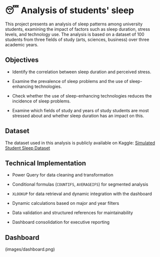 # 😴 Analysis of students' sleep

This project presents an analysis of sleep patterns among university students, examining the impact of factors such as sleep duration, stress levels, and technology use. The analysis is based on a dataset of 100 students from three fields of study (arts, sciences, business) over three academic years.


## Objectives

* Identify the correlation between sleep duration and perceived stress.

* Examine the prevalence of sleep problems and the use of sleep-enhancing technologies.

* Check whether the use of sleep-enhancing technologies reduces the incidence of sleep problems.

* Examine which fields of study and years of study students are most stressed about and whether sleep duration has an impact on this.


## Dataset

The dataset used in this analysis is publicly available on Kaggle: 
[Simulated Student Sleep Dataset](https://www.kaggle.com/datasets/valencaycodes/simulated-student-sleep-dataset)

## Technical Implementation

* Power Query for data cleaning and transformation

* Conditional formulas (`COUNTIFS`, `AVERAGEIFS`) for segmented analysis

* `XLOOKUP` for data retrieval and dynamic integration with the dashboard

* Dynamic calculations based on major and year filters

* Data validation and structured references for maintainability

* Dashboard consolidation for executive reporting


## Dashboard

(images/dashboard.png)





